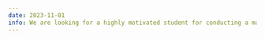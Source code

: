 ```yaml
---
date: 2023-11-01
info: We are looking for a highly motivated student for conducting a master thesis at LabHC on the discovery of physics laws through the bilevel optimization of neural operators (<a href="/download/internship/2024-Internship-LabHC-Bilevel_PhysicsML">offer</a>)
---
```

